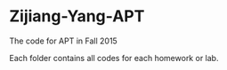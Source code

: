 # Zijiang-Yang-APT
The code for APT in Fall 2015

Each folder contains all codes for each homework or lab.

